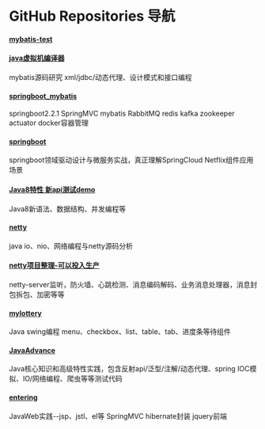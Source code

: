 # GitHub Repositories 导航

#### [mybatis-test](https://github.com/GitJavaProgramming/mybatis-test)
#### [java虚拟机编译器](https://github.com/GitJavaProgramming/javac)
mybatis源码研究 xml/jdbc/动态代理、设计模式和接口编程
#### [springboot_mybatis](https://github.com/GitJavaProgramming/springboot_mybatis)
springboot2.2.1 SpringMVC mybatis RabbitMQ redis kafka zookeeper actuator docker容器管理
#### [springboot](https://github.com/GitJavaProgramming/springboot)
springboot领域驱动设计与微服务实战，真正理解SpringCloud Netflix组件应用场景
#### [Java8特性 新api测试demo](https://github.com/GitJavaProgramming/new-Java)
Java8新语法、数据结构、并发编程等
#### [netty](https://github.com/GitJavaProgramming/netty)
java io、nio、网络编程与netty源码分析
#### [netty项目整理-可以投入生产](https://github.com/GitJavaProgramming/nettyProject)
netty-server监听，防火墙、心跳检测、消息编码解码、业务消息处理器，消息封包拆包、加密等等
#### [mylottery](https://github.com/GitJavaProgramming/mylottery)
Java swing编程 menu、checkbox、list、table、tab、进度条等待组件
#### [JavaAdvance](https://github.com/GitJavaProgramming/JavaAdvance)
Java核心知识和高级特性实践，包含反射api/泛型/注解/动态代理、spring IOC模拟、IO/网络编程、爬虫等等测试代码
#### [entering](https://github.com/GitJavaProgramming/entering)
JavaWeb实践--jsp、jstl、el等 SpringMVC hibernate封装 jquery前端